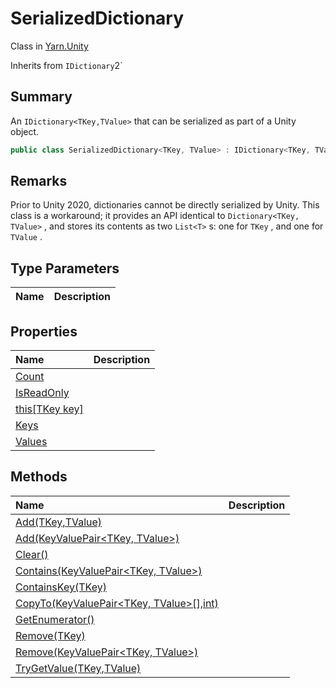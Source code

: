 # SerializedDictionary

Class in [Yarn.Unity](/api/csharp/yarn.unity.md)

Inherits from `IDictionary`2`

## Summary


An  <code>IDictionary&lt;TKey,TValue&gt;</code>  that can be serialized as
part of a Unity object.


```csharp
public class SerializedDictionary<TKey, TValue> : IDictionary<TKey, TValue>, ISerializationCallbackReceiver
```

## Remarks


Prior to Unity 2020, dictionaries cannot be directly serialized by
Unity. This class is a workaround; it provides an API identical to
<code>Dictionary&lt;TKey, TValue&gt;</code> , and stores its contents as
two  <code>List&lt;T&gt;</code> s: one for  <code>TKey</code> ,
and one for  <code>TValue</code> .


## Type Parameters

|Name|Description|
|:---|:---|

## Properties

|Name|Description|
|:---|:---|
|[Count](/api/csharp/yarn.unity.serializeddictionary.count.md)||
|[IsReadOnly](/api/csharp/yarn.unity.serializeddictionary.isreadonly.md)||
|[this[TKey key]](/api/csharp/yarn.unity.serializeddictionary.this[].md)||
|[Keys](/api/csharp/yarn.unity.serializeddictionary.keys.md)||
|[Values](/api/csharp/yarn.unity.serializeddictionary.values.md)||

## Methods

|Name|Description|
|:---|:---|
|[Add(TKey,TValue)](/api/csharp/yarn.unity.serializeddictionary.add-1.md)||
|[Add(KeyValuePair<TKey, TValue>)](/api/csharp/yarn.unity.serializeddictionary.add-2.md)||
|[Clear()](/api/csharp/yarn.unity.serializeddictionary.clear.md)||
|[Contains(KeyValuePair<TKey, TValue>)](/api/csharp/yarn.unity.serializeddictionary.contains.md)||
|[ContainsKey(TKey)](/api/csharp/yarn.unity.serializeddictionary.containskey.md)||
|[CopyTo(KeyValuePair<TKey, TValue>[],int)](/api/csharp/yarn.unity.serializeddictionary.copyto.md)||
|[GetEnumerator()](/api/csharp/yarn.unity.serializeddictionary.getenumerator.md)||
|[Remove(TKey)](/api/csharp/yarn.unity.serializeddictionary.remove-1.md)||
|[Remove(KeyValuePair<TKey, TValue>)](/api/csharp/yarn.unity.serializeddictionary.remove-2.md)||
|[TryGetValue(TKey,TValue)](/api/csharp/yarn.unity.serializeddictionary.trygetvalue.md)||

